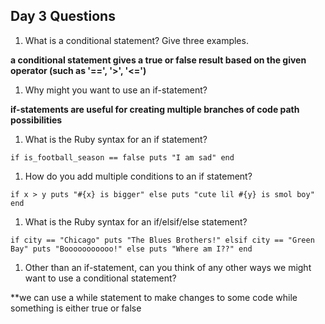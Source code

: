 ## Day 3 Questions

1. What is a conditional statement? Give three examples.

**a conditional statement gives a true or false result based on the given operator (such as '==', '>', '<=')**

1. Why might you want to use an if-statement?

**if-statements are useful for creating multiple branches of code path possibilities**

1. What is the Ruby syntax for an if statement?

``if is_football_season == false
  puts "I am sad"
end``

1. How do you add multiple conditions to an if statement?

``if x > y
  puts "#{x} is bigger"
else
  puts "cute lil #{y} is smol boy"
end``

1. What is the Ruby syntax for an if/elsif/else statement?

``if city == "Chicago"
  puts "The Blues Brothers!"
elsif city == "Green Bay"
  puts "Booooooooooo!"
else
  puts "Where am I??"
end``

1. Other than an if-statement, can you think of any other ways we might want to use a conditional statement?

**we can use a while statement to make changes to some code while something is either true or false
